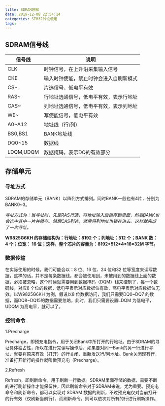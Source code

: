 ```yaml
---
title: SDRAM理解
date: 2019-12-08 22:54:14
categories: STM32外设使用
tags:
---
```


## SDRAM信号线

信号线|说明
-|-
CLK|时钟信号，在上升沿采集输入信号
CKE|输入时钟使能，禁止时钟会进入自刷新模式
CS~|片选信号，低电平有效
RAS~|行地址选通信号，低电平有效，表示行地址
CAS~|列地址选通信号，低电平有效，表示列地址
WE~|写使能信号，低电平有效
A0~A12|地址线（行\列）
BS0,BS1|BANK地址线
DQ0~15|数据线
LDQM,UDQM|数据掩码，表示DQ的有效部分

## 存储单元

### 寻址方式

SDRAM的存储单元（BANK）以阵列方式排列。同时BANK一般也有4片，分别为BANK0~3。

*寻址方式为：当寻址时，先是RAS行选，将地址输入后锁存到里面，然后BANK也会选中其中一片并锁存。然后CAS列选，然后将列地址也锁存进去。这样就完成了一次寻址。*

**W9825G6KH 的存储结构为：行地址：8192 个；列地址：512 个；BANK 数：4 个；位宽：
16 位；这样，整个芯片的容量为：8192\*512\*4\*16=32M 字节。**

### 数据传输

在实际使用的时候，我们可能会以：8 位、16 位、24 位和32 位等宽度来读写数据，这样的话，并不是每条数据线，都会被使用到，未被用到的数据线上面的数据，必须被忽略，这个时候就需要用到数据掩码（DQM）线来控制了，每一个数码线，对应8 个位的数据，低电平表示对应数据位有效，高电平表示对应数据位无效。以W9825G6KH 为例，假设以8 位数据访问，我们只需要DQ0~DQ7 的数据，而DQ8~DQ15的数据需要忽略，此时，我们只需要设置LDQM 为低电平，UDQM 为高电平，就可以了。

### 控制命令

1.Precharge

Precharge，即预充电指令，用于关闭Bank中所打开的行地址。由于SDRAM的寻址具体独占性，所以在进行完读写操作后，如果要对同一Bank的另一行进行寻址，就要将原来有效（打开）的行关闭，重新发送行/列地址。Bank关闭现有行，准备打开新行的操作就叫做预充电（Precharge）。

2.Refresh

Refresh，即刷新命令，用于刷新一行数据。SDRAM里面存储的数据，需要不断的进行刷新操作才能保留住，因此刷新命令对于SDRAM来说，尤为重要。预充电命令和刷新命令，都可以实现对 SDRAM 数据的刷新，不过预充电仅对当前打开的行有效（仅刷新当前行），而刷新命令，则可以依次对所有的行进行刷新操作。